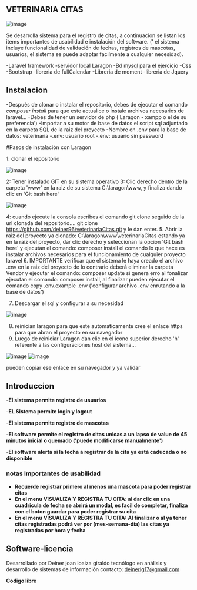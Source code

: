 ## VETERINARIA CITAS

![image](https://user-images.githubusercontent.com/124646372/218007488-fb2c02c3-abee-4a80-ae61-c8ea4578994e.png)


Se desarrolla sistema para el registro de citas, a continuacion se listan los items importantes de usabilidad e instalación del software. (' el sistema incluye funcionalidad de validación de fechas, registros de mascotas, usuarios, el sistema se puede adaptar facilmente a cualquier necesidad).

-Laravel framework
-servidor local Laragon
-Bd mysql para el ejercicio
-Css
-Bootstrap
-libreria de fullCalendar
-Libreria de moment
-libreria de Jquery


## Instalacion

-Después de clonar o instalar el repositorio, debes de ejecutar el comando *composer install* para que este actualice o instale archivos necesarios de laravel...
-Debes de tener un servidor de php ('Laragon - xampp o el de su preferencia')
-Importar a su motor de base de datos el script sql adjuntado en la carpeta SQL de la raiz del proyecto
-Nombre en .env para la base de datos: veterinaria
-.env: usuario root
-.env: usuario sin password

#Pasos de instalación con Laragon

1: clonar el repositorio

![image](https://user-images.githubusercontent.com/124646372/219443462-b329e305-9ae1-4d5b-ad2a-bb7069029151.png)


2: Tener instalado GIT en su sistema operativo
3: Clic derecho dentro de la carpeta 'www' en la raiz de su sistema C:\laragon\www, y finaliza dando clic en 'Git bash here'

![image](https://user-images.githubusercontent.com/124646372/219444054-3e2bcdac-f23f-40a0-ac6f-7dbd8916ed3d.png)

4: cuando ejecute la consola escribes el comando git clone seguido de la url clonada del repositorio.... git clone https://github.com/deiner96/veterinariaCitas.git  y le dan enter.
5. Abrir la raiz del proyecto ya clonado: C:\laragon\www\veterinariaCitas   estando ya en la raiz del proyecto, dar clic derecho y seleccionan la opcion 'Git bash here' y ejecutan el comando: composer install     el comando lo que hace es instalar archivos necesarios para el funcionamiento de cualquier proyecto laravel
6. IMPORTANTE verificar que el sistema le haya creado el archivo .env en la raiz del proyecto de lo contrario deberá eliminar la carpeta Vendor y ejecutar el comando: composer update  si genera erro al fonalizar ejecutan el comando: composer install, al finalizar pueden ejecutar el comando copy .env.example .env    ('configurar archivo .env enrutando a la base de datos')

7. Descargar el sql y configurar a su necesidad

![image](https://user-images.githubusercontent.com/124646372/219448679-cccbaffc-6ef7-46aa-8f3e-cf1c80d28c38.png)

8. reinician laragon para que este automaticamente cree el enlace https para que abran el proyecto en su navegador
9. Luego de reiniciar Laragon dan clic en el icono superior derecho 'h' referente a las configuraciones host del sistema...

![image](https://user-images.githubusercontent.com/124646372/219445810-c42edc8a-903f-46db-b82e-31b278114c85.png)
![image](https://user-images.githubusercontent.com/124646372/219445970-99ba9048-9d05-4422-8660-96f588365cb5.png)

pueden copiar ese enlace en su navegador y ya validar



## Introduccion

-**El sistema permite registro de usuarios**

-**EL Sistema permite login y logout**

-**El sistema permite registro de mascotas**

-**El software permite el registro de citas unicas a un lapso de value de 45 minutos inicial o quemado ('puede modificarse manualmente')**

-**El software alerta si la fecha a registrar de la cita ya está caducada o no disponible**


### notas Importantes de usabilidad

- **Recuerde registrar primero al menos una mascota para poder registrar citas**
- **En el menu VISUALIZA Y REGISTRA TU CITA: al dar clic en una cuadricula de fecha se abrirá un modal, es facil de completar, finaliza con el boton guardar para poder registrar su cita**
- **En el menu VISUALIZA Y REGISTRA TU CITA: Al finalizar o al ya tener citas registradas podrá ver por (mes-semana-dia) las citas ya registradas por hora y fecha**


## Software-licencia

Desarrollado por Deiner joan loaiza giraldo
tecnólogo en análisis y desarrollo de sistemas de información
contacto: deinerlg17@gmail.com

**Codigo libre**
